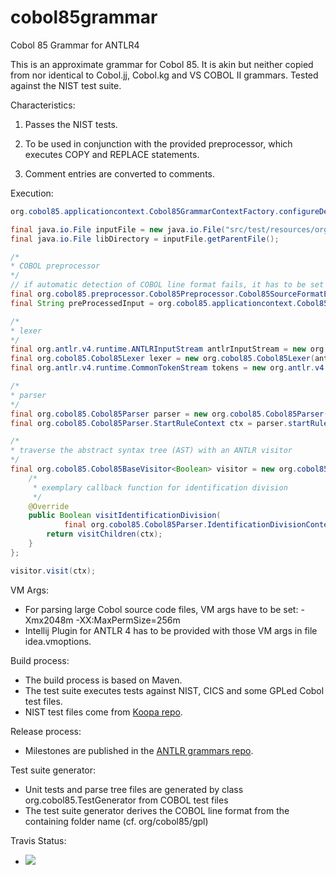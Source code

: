 cobol85grammar
==================================================

Cobol 85 Grammar for ANTLR4

This is an approximate grammar for Cobol 85. It is akin but neither 
copied from nor identical to Cobol.jj, Cobol.kg and VS COBOL II grammars.
Tested against the NIST test suite.


Characteristics:

1. Passes the NIST tests.

2. To be used in conjunction with the provided preprocessor, which executes 
   COPY and REPLACE statements.

3. Comment entries are converted to comments.


Execution:

```java
org.cobol85.applicationcontext.Cobol85GrammarContextFactory.configureDefaultApplicationContext();

final java.io.File inputFile = new java.io.File("src/test/resources/org/cobol85/gpl/HelloWorldVar.cbl");
final java.io.File libDirectory = inputFile.getParentFile();

/*
* COBOL preprocessor
*/
// if automatic detection of COBOL line format fails, it has to be set here
final org.cobol85.preprocessor.Cobol85Preprocessor.Cobol85SourceFormatEnum format = org.cobol85.preprocessor.Cobol85Preprocessor.Cobol85SourceFormatEnum.FIXED;
final String preProcessedInput = org.cobol85.applicationcontext.Cobol85GrammarContext.getInstance().getCobol85Preprocessor().process(inputFile, libDirectory, null, format);

/*
* lexer
*/
final org.antlr.v4.runtime.ANTLRInputStream antlrInputStream = new org.antlr.v4.runtime.ANTLRInputStream(preProcessedInput);
final org.cobol85.Cobol85Lexer lexer = new org.cobol85.Cobol85Lexer(antlrInputStream);
final org.antlr.v4.runtime.CommonTokenStream tokens = new org.antlr.v4.runtime.CommonTokenStream(lexer);

/*
* parser
*/
final org.cobol85.Cobol85Parser parser = new org.cobol85.Cobol85Parser(tokens);
final org.cobol85.Cobol85Parser.StartRuleContext ctx = parser.startRule();
```

```java
/*
* traverse the abstract syntax tree (AST) with an ANTLR visitor
*/
final org.cobol85.Cobol85BaseVisitor<Boolean> visitor = new org.cobol85.Cobol85BaseVisitor<Boolean>() {
	/*
	 * exemplary callback function for identification division
	 */
	@Override
	public Boolean visitIdentificationDivision(
			final org.cobol85.Cobol85Parser.IdentificationDivisionContext ctx) {
		return visitChildren(ctx);
	}
};

visitor.visit(ctx);
```


VM Args:

* For parsing large Cobol source code files,  VM args have to be set: -Xmx2048m -XX:MaxPermSize=256m
* Intellij Plugin for ANTLR 4 has to be provided with those VM args in file idea.vmoptions.


Build process:

* The build process is based on Maven.
* The test suite executes tests against NIST, CICS and some GPLed Cobol test files.
* NIST test files come from [Koopa repo](https://github.com/goblindegook/Koopa/tree/master/testsuite/cobol85).


Release process:

* Milestones are published in the [ANTLR grammars repo](https://github.com/antlr/grammars-v4).


Test suite generator:

* Unit tests and parse tree files are generated by class org.cobol85.TestGenerator from COBOL test files 
* The test suite generator derives the COBOL line format from the containing folder name (cf. org/cobol85/gpl) 


Travis Status:

* <a href="https://travis-ci.org/uwol/cobol85grammar"><img src="https://api.travis-ci.org/uwol/cobol85grammar.png"></a>